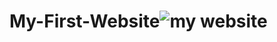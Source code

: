 # My-First-Website![my website](https://github.com/user-attachments/assets/6dfe8b81-7fd7-4854-a11c-d471999e611e)

